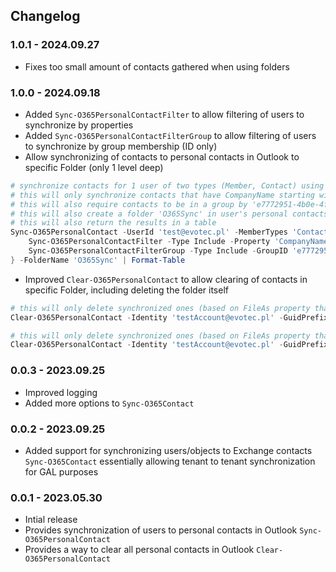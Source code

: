 ﻿## Changelog

### 1.0.1 - 2024.09.27
- Fixes too small amount of contacts gathered when using folders

### 1.0.0 - 2024.09.18
- Added `Sync-O365PersonalContactFilter` to allow filtering of users to synchronize by properties
- Added `Sync-O365PersonalContactFilterGroup` to allow filtering of users to synchronize by group membership (ID only)
- Allow synchronizing of contacts to personal contacts in Outlook to specific Folder (only 1 level deep)

```powershell
# synchronize contacts for 1 user of two types (Member, Contact) using GUID prefix and filtering by company name
# this will only synchronize contacts that have CompanyName starting with 'Evotec' or 'Ziomek'
# this will also require contacts to be in a group by 'e7772951-4b0e-4f10-8f38-eae9b8f55962'
# this will also create a folder 'O365Sync' in user's personal contacts and put synchronized contacts there
# this will also return the results in a table
Sync-O365PersonalContact -UserId 'test@evotec.pl' -MemberTypes 'Contact', 'Member' -GuidPrefix 'O365Synchronizer' -PassThru {
    Sync-O365PersonalContactFilter -Type Include -Property 'CompanyName' -Value 'Evotec*','Ziomek*' -Operator 'like'
    Sync-O365PersonalContactFilterGroup -Type Include -GroupID 'e7772951-4b0e-4f10-8f38-eae9b8f55962'
} -FolderName 'O365Sync' | Format-Table
```

- Improved `Clear-O365PersonalContact` to allow clearing of contacts in specific Folder, including deleting the folder itself

```powershell
# this will only delete synchronized ones (based on FileAs property that has to convert to GUID, with GUID prefix) from specific folder
Clear-O365PersonalContact -Identity 'testAccount@evotec.pl' -GuidPrefix 'O365Synchronizer' -FolderName 'O365' -WhatIf

# this will only delete synchronized ones (based on FileAs property that has to convert to GUID, with GUID prefix) from specific folder, including the folder
Clear-O365PersonalContact -Identity 'testAccount@evotec.pl' -GuidPrefix 'O365Synchronizer' -FolderName 'O365Sync' -FolderRemove -WhatIf
```



### 0.0.3 - 2023.09.25
- Improved logging
- Added more options to `Sync-O365Contact`

### 0.0.2 - 2023.09.25
- Added support for synchronizing users/objects to Exchange contacts `Sync-O365Contact` essentially allowing tenant to tenant synchronization for GAL purposes

### 0.0.1 - 2023.05.30
- Intial release
- Provides synchronization of users to personal contacts in Outlook `Sync-O365PersonalContact`
- Provides a way to clear all personal contacts in Outlook `Clear-O365PersonalContact`
